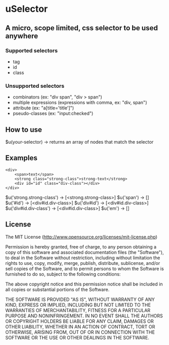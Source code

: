 uSelector
=========
A micro, scope limited, css selector to be used anywhere
--------------------------------------------------------

### Supported selectors
* tag
* id
* class

### Unsupported selectors
* combinators (ex: "div span", "div > span")
* multiple expressions (expressions with comma, ex: "div, span")
* attribute (ex: "a[title='title']")
* pseudo-classes (ex: "input:checked")

How to use
----------

$u(your-selector) -> returns an array of nodes that match the selector

Examples
--------
	<div>
		<span>text</span>
		<strong class="strong-class">strong-text</strong>
		<div id="id" class="div-class"></div>
	</div>

$u('strong.strong-class') -> [<strong.strong-class>]
$u('span') -> [<span>]
$u('#id') -> [<div#id.div-class>]
$u('div#id') -> [<div#id.div-class>]
$u('div#id.div-class') -> [<div#id.div-class>]
$u('em') -> []

License
-------

The MIT License (http://www.opensource.org/licenses/mit-license.php)

Permission is hereby granted, free of charge, to any person
obtaining a copy of this software and associated documentation
files (the "Software"), to deal in the Software without
restriction, including without limitation the rights to use,
copy, modify, merge, publish, distribute, sublicense, and/or sell
copies of the Software, and to permit persons to whom the
Software is furnished to do so, subject to the following
conditions:

The above copyright notice and this permission notice shall be
included in all copies or substantial portions of the Software.

THE SOFTWARE IS PROVIDED "AS IS", WITHOUT WARRANTY OF ANY KIND,
EXPRESS OR IMPLIED, INCLUDING BUT NOT LIMITED TO THE WARRANTIES
OF MERCHANTABILITY, FITNESS FOR A PARTICULAR PURPOSE AND
NONINFRINGEMENT. IN NO EVENT SHALL THE AUTHORS OR COPYRIGHT
HOLDERS BE LIABLE FOR ANY CLAIM, DAMAGES OR OTHER LIABILITY,
WHETHER IN AN ACTION OF CONTRACT, TORT OR OTHERWISE, ARISING
FROM, OUT OF OR IN CONNECTION WITH THE SOFTWARE OR THE USE OR
OTHER DEALINGS IN THE SOFTWARE.
